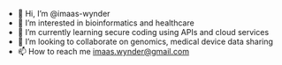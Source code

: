 - 👋 Hi, I’m @imaas-wynder
- 👀 I’m interested in bioinformatics and healthcare
- 🌱 I’m currently learning secure coding using APIs and cloud services
- 💞️ I’m looking to collaborate on genomics, medical device data sharing
- 📫 How to reach me imaas.wynder@gmail.com

<!---
imaas-wynder/imaas-wynder is a ✨ special ✨ repository because its `README.md` (this file) appears on your GitHub profile.
You can click the Preview link to take a look at your changes.
--->

